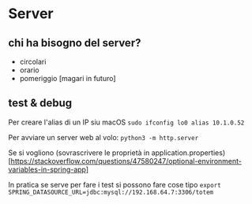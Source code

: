# Server

## chi ha bisogno del server?

- circolari
- orario
- pomeriggio [magari in futuro]

## test & debug

Per creare l'alias di un IP siu macOS `sudo ifconfig lo0 alias 10.1.0.52`

Per avviare un server web al volo: `python3 -m http.server`

Se si vogliono (sovrascrivere le proprietà in application.properties)
[https://stackoverflow.com/questions/47580247/optional-environment-variables-in-spring-app]

In pratica se serve per fare i test si possono fare cose tipo
`export SPRING_DATASOURCE_URL=jdbc:mysql://192.168.64.7:3306/totem`
